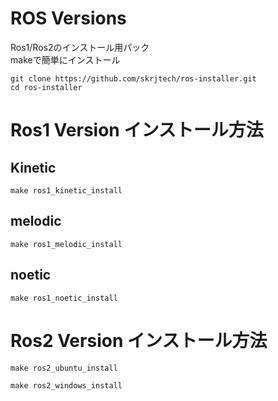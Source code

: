 # ROS Versions 
Ros1/Ros2のインストール用パック\
makeで簡単にインストール
```
git clone https://github.com/skrjtech/ros-installer.git
cd ros-installer
```
# Ros1 Version インストール方法
## Kinetic
```
make ros1_kinetic_install
```
## melodic 
```
make ros1_melodic_install
```
## noetic
```
make ros1_noetic_install
```
# Ros2 Version インストール方法
```
make ros2_ubuntu_install
```
```
make ros2_windows_install
```